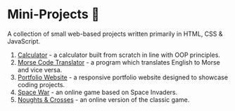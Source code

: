 # Mini-Projects 💾

A collection of small web-based projects written primarily in HTML, CSS & JavaScript.

1. [Calculator](https://github.com/rob-writes-code/calculator) - a calculator built from scratch in line with OOP principles.
2. [Morse Code Translator](https://github.com/rob-writes-code/morse-code-translator) - a program which translates English to Morse and vice versa.
3. [Portfolio Website](https://github.com/rob-writes-code/portfolio-website) - a responsive portfolio website designed to showcase coding projects.
4. [Space War](https://github.com/rob-writes-code/space-war) - an online game based on Space Invaders.
5. [Noughts & Crosses](https://github.com/rob-writes-code/noughts-and-crosses) - an online version of the classic game.
